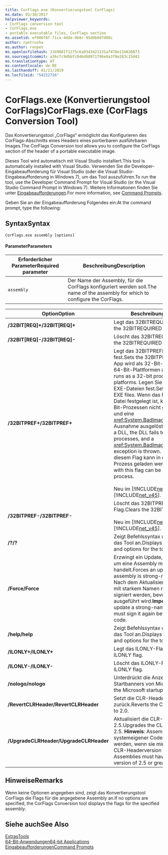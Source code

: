 ```yaml
---
title: CorFlags.exe (Konvertierungstool CorFlags)
ms.date: 03/30/2017
helpviewer_keywords:
- CorFlags conversion tool
- CorFlags.exe
- portable executable files, CorFlags section
ms.assetid: ef900f8f-71ca-4dde-9b8c-95ddb0d7d89c
author: rpetrusha
ms.author: ronpet
ms.openlocfilehash: 21b9881f1275c6a9343421131af478e11b826073
ms.sourcegitcommit: a36cfc9dbbfc04bd88971f96e8a3f8e283c15d42
ms.translationtype: HT
ms.contentlocale: de-DE
ms.lasthandoff: 01/11/2019
ms.locfileid: "54222726"
---
```

# <a name="corflagsexe-corflags-conversion-tool"></a><span data-ttu-id="d8b9d-102">CorFlags.exe (Konvertierungstool CorFlags)</span><span class="sxs-lookup"><span data-stu-id="d8b9d-102">CorFlags.exe (CorFlags Conversion Tool)</span></span>
<span data-ttu-id="d8b9d-103">Das Konvertierungstool „CorFlags“ ermöglicht das Konfigurieren des CorFlags-Abschnitts eines Headers eines portierbaren ausführbaren Images.</span><span class="sxs-lookup"><span data-stu-id="d8b9d-103">The CorFlags Conversion tool allows you to configure the CorFlags section of the header of a portable executable image.</span></span>  
  
 <span data-ttu-id="d8b9d-104">Dieses Tool wird automatisch mit Visual Studio installiert.</span><span class="sxs-lookup"><span data-stu-id="d8b9d-104">This tool is automatically installed with Visual Studio.</span></span> <span data-ttu-id="d8b9d-105">Verwenden Sie die Developer-Eingabeaufforderung für Visual Studio (oder die Visual Studio-Eingabeaufforderung in Windows 7), um das Tool auszuführen.</span><span class="sxs-lookup"><span data-stu-id="d8b9d-105">To run the tool, use the Developer Command Prompt for Visual Studio (or the Visual Studio Command Prompt in Windows 7).</span></span> <span data-ttu-id="d8b9d-106">Weitere Informationen finden Sie unter [Eingabeaufforderungen](../../../docs/framework/tools/developer-command-prompt-for-vs.md).</span><span class="sxs-lookup"><span data-stu-id="d8b9d-106">For more information, see [Command Prompts](../../../docs/framework/tools/developer-command-prompt-for-vs.md).</span></span>  
  
 <span data-ttu-id="d8b9d-107">Geben Sie an der Eingabeaufforderung Folgendes ein:</span><span class="sxs-lookup"><span data-stu-id="d8b9d-107">At the command prompt, type the following:</span></span>  
  
## <a name="syntax"></a><span data-ttu-id="d8b9d-108">Syntax</span><span class="sxs-lookup"><span data-stu-id="d8b9d-108">Syntax</span></span>  
  
```  
CorFlags.exe assembly [options]  
```  
  
#### <a name="parameters"></a><span data-ttu-id="d8b9d-109">Parameter</span><span class="sxs-lookup"><span data-stu-id="d8b9d-109">Parameters</span></span>  
  
|<span data-ttu-id="d8b9d-110">Erforderlicher Parameter</span><span class="sxs-lookup"><span data-stu-id="d8b9d-110">Required parameter</span></span>|<span data-ttu-id="d8b9d-111">Beschreibung</span><span class="sxs-lookup"><span data-stu-id="d8b9d-111">Description</span></span>|  
|------------------------|-----------------|  
|`assembly`|<span data-ttu-id="d8b9d-112">Der Name der Assembly, für die CorFlags konfiguriert werden soll.</span><span class="sxs-lookup"><span data-stu-id="d8b9d-112">The name of the assembly for which to configure the CorFlags.</span></span>|  
  
|<span data-ttu-id="d8b9d-113">Option</span><span class="sxs-lookup"><span data-stu-id="d8b9d-113">Option</span></span>|<span data-ttu-id="d8b9d-114">Beschreibung</span><span class="sxs-lookup"><span data-stu-id="d8b9d-114">Description</span></span>|  
|------------|-----------------|  
|<span data-ttu-id="d8b9d-115">**/32BIT[REQ]+**</span><span class="sxs-lookup"><span data-stu-id="d8b9d-115">**/32BIT[REQ]+**</span></span>|<span data-ttu-id="d8b9d-116">Legt das 32BITREQUIRED-Flag fest.</span><span class="sxs-lookup"><span data-stu-id="d8b9d-116">Sets the 32BITREQUIRED flag.</span></span>|  
|<span data-ttu-id="d8b9d-117">**/32BIT[REQ]-**</span><span class="sxs-lookup"><span data-stu-id="d8b9d-117">**/32BIT[REQ]-**</span></span>|<span data-ttu-id="d8b9d-118">Löscht das 32BITREQUIRED-Flag.</span><span class="sxs-lookup"><span data-stu-id="d8b9d-118">Clears the 32BITREQUIRED flag.</span></span>|  
|<span data-ttu-id="d8b9d-119">**/32BITPREF+**</span><span class="sxs-lookup"><span data-stu-id="d8b9d-119">**/32BITPREF+**</span></span>|<span data-ttu-id="d8b9d-120">Legt das 32BITPREFERRED-Flag fest.</span><span class="sxs-lookup"><span data-stu-id="d8b9d-120">Sets the 32BITPREFERRED flag.</span></span> <span data-ttu-id="d8b9d-121">Die App wird als 32-Bit-Prozess sogar auf 64-Bit-Plattformen ausgeführt.</span><span class="sxs-lookup"><span data-stu-id="d8b9d-121">The app runs as a 32-bit process even on 64-bit platforms.</span></span> <span data-ttu-id="d8b9d-122">Legen Sie dieses Flag nur auf EXE-Dateien fest.</span><span class="sxs-lookup"><span data-stu-id="d8b9d-122">Set this flag only on EXE files.</span></span> <span data-ttu-id="d8b9d-123">Wenn das Flag auf eine DLL-Datei festgelegt ist, kann die DLL in 64-Bit-Prozessen nicht geladen werden und eine <xref:System.BadImageFormatException>-Ausnahme ausgelöst.</span><span class="sxs-lookup"><span data-stu-id="d8b9d-123">If the flag is set on a DLL, the DLL fails to load in 64-bit processes, and a <xref:System.BadImageFormatException> exception is thrown.</span></span> <span data-ttu-id="d8b9d-124">Eine EXE-Datei mit diesem Flag kann in einem 64-Bit-Prozess geladen werden.</span><span class="sxs-lookup"><span data-stu-id="d8b9d-124">An EXE file with this flag can be loaded into a 64-bit process.</span></span><br /><br /> <span data-ttu-id="d8b9d-125">Neu im [!INCLUDE[net_v45](../../../includes/net-v45-md.md)].</span><span class="sxs-lookup"><span data-stu-id="d8b9d-125">New in the [!INCLUDE[net_v45](../../../includes/net-v45-md.md)].</span></span>|  
|<span data-ttu-id="d8b9d-126">**/32BITPREF-**</span><span class="sxs-lookup"><span data-stu-id="d8b9d-126">**/32BITPREF-**</span></span>|<span data-ttu-id="d8b9d-127">Löscht das 32BITPREFERRED-Flag.</span><span class="sxs-lookup"><span data-stu-id="d8b9d-127">Clears the 32BITPREFERRED flag.</span></span><br /><br /> <span data-ttu-id="d8b9d-128">Neu im [!INCLUDE[net_v45](../../../includes/net-v45-md.md)].</span><span class="sxs-lookup"><span data-stu-id="d8b9d-128">New in the [!INCLUDE[net_v45](../../../includes/net-v45-md.md)].</span></span>|  
|<span data-ttu-id="d8b9d-129">**/?**</span><span class="sxs-lookup"><span data-stu-id="d8b9d-129">**/?**</span></span>|<span data-ttu-id="d8b9d-130">Zeigt Befehlssyntax und Optionen für das Tool an.</span><span class="sxs-lookup"><span data-stu-id="d8b9d-130">Displays command syntax and options for the tool.</span></span>|  
|<span data-ttu-id="d8b9d-131">**/Force**</span><span class="sxs-lookup"><span data-stu-id="d8b9d-131">**/Force**</span></span>|<span data-ttu-id="d8b9d-132">Erzwingt ein Update, auch wenn es sich um eine Assembly mit starkem Namen handelt.</span><span class="sxs-lookup"><span data-stu-id="d8b9d-132">Forces an update even if the assembly is strong-named.</span></span> <span data-ttu-id="d8b9d-133">**Wichtig:**  Nach dem Aktualisieren einer Assembly mit starkem Namen muss diese erneut signiert werden, bevor ihr Code ausgeführt wird.</span><span class="sxs-lookup"><span data-stu-id="d8b9d-133">**Important:**  If you update a strong-named assembly, you must sign it again before executing its code.</span></span>|  
|<span data-ttu-id="d8b9d-134">**/help**</span><span class="sxs-lookup"><span data-stu-id="d8b9d-134">**/help**</span></span>|<span data-ttu-id="d8b9d-135">Zeigt Befehlssyntax und Optionen für das Tool an.</span><span class="sxs-lookup"><span data-stu-id="d8b9d-135">Displays command syntax and options for the tool.</span></span>|  
|<span data-ttu-id="d8b9d-136">**/ILONLY+**</span><span class="sxs-lookup"><span data-stu-id="d8b9d-136">**/ILONLY+**</span></span>|<span data-ttu-id="d8b9d-137">Legt das ILONLY-Flag fest.</span><span class="sxs-lookup"><span data-stu-id="d8b9d-137">Sets the ILONLY flag.</span></span>|  
|<span data-ttu-id="d8b9d-138">**/ILONLY-**</span><span class="sxs-lookup"><span data-stu-id="d8b9d-138">**/ILONLY-**</span></span>|<span data-ttu-id="d8b9d-139">Löscht das ILONLY-Flag.</span><span class="sxs-lookup"><span data-stu-id="d8b9d-139">Clears the ILONLY flag.</span></span>|  
|<span data-ttu-id="d8b9d-140">**/nologo**</span><span class="sxs-lookup"><span data-stu-id="d8b9d-140">**/nologo**</span></span>|<span data-ttu-id="d8b9d-141">Unterdrückt die Anzeige des Startbanners von Microsoft.</span><span class="sxs-lookup"><span data-stu-id="d8b9d-141">Suppresses the Microsoft startup banner display.</span></span>|  
|<span data-ttu-id="d8b9d-142">**/RevertCLRHeader**</span><span class="sxs-lookup"><span data-stu-id="d8b9d-142">**/RevertCLRHeader**</span></span>|<span data-ttu-id="d8b9d-143">Setzt die CLR-Headerversion auf 2.0 zurück.</span><span class="sxs-lookup"><span data-stu-id="d8b9d-143">Reverts the CLR header version to 2.0.</span></span>|  
|<span data-ttu-id="d8b9d-144">**/UpgradeCLRHeader**</span><span class="sxs-lookup"><span data-stu-id="d8b9d-144">**/UpgradeCLRHeader**</span></span>|<span data-ttu-id="d8b9d-145">Aktualisiert die CLR-Headerversion auf 2.5.</span><span class="sxs-lookup"><span data-stu-id="d8b9d-145">Upgrades the CLR header version to 2.5.</span></span> <span data-ttu-id="d8b9d-146">**Hinweis**:  Assemblys können nur als systemeigener Code ausgeführt werden, wenn sie mindestens über die CLR-Headerversion 2.5 verfügen.</span><span class="sxs-lookup"><span data-stu-id="d8b9d-146">**Note:**  Assemblies must have a CLR header version of 2.5 or greater to run natively.</span></span>|  
  
## <a name="remarks"></a><span data-ttu-id="d8b9d-147">Hinweise</span><span class="sxs-lookup"><span data-stu-id="d8b9d-147">Remarks</span></span>  
 <span data-ttu-id="d8b9d-148">Wenn keine Optionen angegeben sind, zeigt das Konvertierungstool CorFlags die Flags für die angegebene Assembly an.</span><span class="sxs-lookup"><span data-stu-id="d8b9d-148">If no options are specified, the CorFlags Conversion tool displays the flags for the specified assembly.</span></span>  
  
## <a name="see-also"></a><span data-ttu-id="d8b9d-149">Siehe auch</span><span class="sxs-lookup"><span data-stu-id="d8b9d-149">See Also</span></span>  
 [<span data-ttu-id="d8b9d-150">Extras</span><span class="sxs-lookup"><span data-stu-id="d8b9d-150">Tools</span></span>](../../../docs/framework/tools/index.md)  
 [<span data-ttu-id="d8b9d-151">64-Bit-Anwendungen</span><span class="sxs-lookup"><span data-stu-id="d8b9d-151">64-bit Applications</span></span>](../../../docs/framework/64-bit-apps.md)  
 [<span data-ttu-id="d8b9d-152">Eingabeaufforderungen</span><span class="sxs-lookup"><span data-stu-id="d8b9d-152">Command Prompts</span></span>](../../../docs/framework/tools/developer-command-prompt-for-vs.md)
